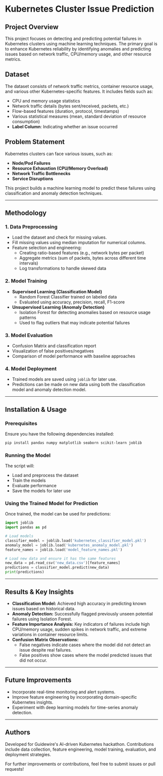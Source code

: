 # Kubernetes Cluster Issue Prediction

## Project Overview
This project focuses on detecting and predicting potential failures in Kubernetes clusters using machine learning techniques. The primary goal is to enhance Kubernetes reliability by identifying anomalies and predicting issues based on network traffic, CPU/memory usage, and other resource metrics.

## Dataset
The dataset consists of network traffic metrics, container resource usage, and various other Kubernetes-specific features. It includes fields such as:
- CPU and memory usage statistics
- Network traffic details (bytes sent/received, packets, etc.)
- Flow-based features (duration, protocol, timestamps)
- Various statistical measures (mean, standard deviation of resource consumption)
- **Label Column**: Indicating whether an issue occurred

## Problem Statement
Kubernetes clusters can face various issues, such as:
- **Node/Pod Failures**
- **Resource Exhaustion (CPU/Memory Overload)**
- **Network Traffic Bottlenecks**
- **Service Disruptions**

This project builds a machine learning model to predict these failures using classification and anomaly detection techniques.

---

## Methodology
### 1. Data Preprocessing
- Load the dataset and check for missing values.
- Fill missing values using median imputation for numerical columns.
- Feature selection and engineering:
  - Creating ratio-based features (e.g., network bytes per packet)
  - Aggregate metrics (sum of packets, bytes across different time intervals)
  - Log transformations to handle skewed data

### 2. Model Training
- **Supervised Learning (Classification Model)**
  - Random Forest Classifier trained on labeled data
  - Evaluated using accuracy, precision, recall, F1-score
- **Unsupervised Learning (Anomaly Detection)**
  - Isolation Forest for detecting anomalies based on resource usage patterns
  - Used to flag outliers that may indicate potential failures

### 3. Model Evaluation
- Confusion Matrix and classification report
- Visualization of false positives/negatives
- Comparison of model performance with baseline approaches

### 4. Model Deployment
- Trained models are saved using `joblib` for later use.
- Predictions can be made on new data using both the classification model and anomaly detection model.

---

## Installation & Usage
### Prerequisites
Ensure you have the following dependencies installed:
```bash
pip install pandas numpy matplotlib seaborn scikit-learn joblib
```

### Running the Model
The script will:
   - Load and preprocess the dataset
   - Train the models
   - Evaluate performance
   - Save the models for later use

### Using the Trained Model for Prediction
Once trained, the model can be used for predictions:
```python
import joblib
import pandas as pd

# Load models
classifier_model = joblib.load('kubernetes_classifier_model.pkl')
anomaly_model = joblib.load('kubernetes_anomaly_model.pkl')
feature_names = joblib.load('model_feature_names.pkl')

# Load new data and ensure it has the same features
new_data = pd.read_csv('new_data.csv')[feature_names]
predictions = classifier_model.predict(new_data)
print(predictions)
```

---

## Results & Key Insights
- **Classification Model:** Achieved high accuracy in predicting known issues based on historical data.
- **Anomaly Detection:** Successfully flagged previously unseen potential failures using Isolation Forest.
- **Feature Importance Analysis:** Key indicators of failures include high CPU/memory usage, sudden spikes in network traffic, and extreme variations in container resource limits.
- **Confusion Matrix Observations:**
  - False negatives indicate cases where the model did not detect an issue despite real failures.
  - False positives show cases where the model predicted issues that did not occur.

---

## Future Improvements
- Incorporate real-time monitoring and alert systems.
- Improve feature engineering by incorporating domain-specific Kubernetes insights.
- Experiment with deep learning models for time-series anomaly detection.

---

## Authors
Developed for Guidewire's AI-driven Kubernetes hackathon. Contributions include data collection, feature engineering, model training, evaluation, and deployment strategies.

For further improvements or contributions, feel free to submit issues or pull requests!

